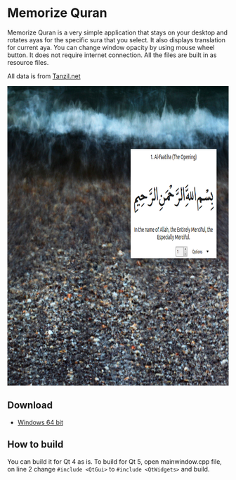 # Memorize Quran

Memorize Quran is a very simple application that stays on your desktop and rotates ayas for the specific sura that you select.
It also displays translation for current aya. You can change window opacity by using mouse wheel button.
It does not require internet connection. All the files are built in as resource files.

All data is from [Tanzil.net](http://tanzil.net)

<p align="center">
  <img src="./screenshots/screenshot1.png" 
       width="878" height="680">
</p>

## Download

* [Windows 64 bit](https://raw.githubusercontent.com/rovshan-b/MemorizeQuran/master/executable/MemorizeQuran.zip)

## How to build

You can build it for Qt 4 as is. 
To build for Qt 5, open mainwindow.cpp file, on line 2 change `#include <QtGui>` to `#include <QtWidgets>` and build.
